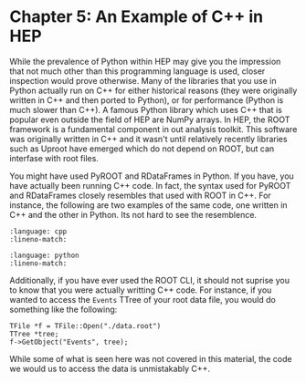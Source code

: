 # Chapter 5: An Example of C++ in HEP

While the prevalence of Python within HEP may give you the impression that not much other than this programming language is used, closer inspection would prove otherwise. Many of the libraries that you use in Python actually run on C++ for either historical reasons (they were originally written in C++ and then ported to Python), or for performance (Python is much slower than C++). A famous Python library which uses C++ that is popular even outside the field of HEP are NumPy arrays. In HEP, the ROOT framework is a fundamental component in out analysis toolkit. This software was originally written in C++ and it wasn't until relatively recently libraries such as Uproot have emerged which do not depend on ROOT, but can interfase with root files. 

You might have used PyROOT and RDataFrames in Python. If you have, you have actually been running C++ code. In fact, the syntax used for PyROOT and RDataFrames closely resembles that used with ROOT in C++. For instance, the following are two examples of the same code, one written in C++ and the other in Python. Its not hard to see the resemblence.

```{literalinclude} ../root_code/MakeHistogram.cpp
:language: cpp
:lineno-match:
```

```{literalinclude} ../root_code/MakeHistogram.py
:language: python
:lineno-match:
```

Additionally, if you have ever used the ROOT CLI, it should not suprise you to know that you were actually writting C++ code. For instance, if you wanted to access the `Events` TTree of your root data file, you would do something like the following:

```{code}
TFile *f = TFile::Open("./data.root")
TTree *tree;
f->GetObject("Events", tree);
```

While some of what is seen here was not covered in this material, the code we would us to access the data is unmistakably C++.